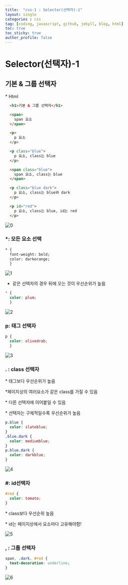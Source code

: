 ```yaml
---
title:  "css-1 : Selector(선택자)-1"
layout: single
categories : css
tag: [coding, javascript, github, jekyll, blog, html]
toc: true
toc_sticky: true
author_profile: false
---
```




# Selector(선택자)-1



## 기본 & 그룹 선택자 

\* Html

```html
  <h1>기본 & 그룹 선택자</h1>

  <span>
    span 요소
  </span>

  <p>
    p 요소
  </p>

  <p class="blue">
    p 요소, class는 blue
  </p>

  <span class="blue">
    span 요소, class는 blue
  </span>

  <p class="blue dark">
    p 요소, class는 blue와 dark
  </p>

  <p id="red">
    p 요소, class는 blue, id는 red
  </p>
```

![0](https://user-images.githubusercontent.com/112338209/194743223-c4c92385-3a50-4234-818a-b2ec310f5c92.jpg)


### **\***:  모든 요소 선택

```html
* {
  font-weight: bold;
  color: darkorange;
  }
```

![1](https://user-images.githubusercontent.com/112338209/194743228-7fc33924-7dcd-4ab6-838f-90225d0281d6.jpg)




* 같은 선택자의 경우 뒤에 오는 것이 우선순위가 높음

```css
* {
  color: plum;
  }
```

![2](https://user-images.githubusercontent.com/112338209/194743236-1ef1fa3a-8270-4349-8ff2-1726ba66df4a.jpg)




### **p**:  태그 선택자



```css
p {
  color: olivedrab;
  }
```

![3](https://user-images.githubusercontent.com/112338209/194743237-e86f5d9c-d4f1-4639-89b4-3e84b0cc3936.jpg)




###  **\.** :  class 선택자

\* 태그보다 우선순위가 높음

*페이지상의 여러요소가 같은 class를 가질 수 있음

\* 다른 선택자에 이어붙일 수 있음

\* 선택자는 구체적일수록 우선순위가 높음

```css
p.blue {
  color: slateblue;
}
.blue.dark {
  color: mediumblue;
}
p.blue.dark {
  color: darkblue;
}
```


![4](https://user-images.githubusercontent.com/112338209/194743242-fae576a0-ca94-4150-9a51-8c23158e5cb0.jpg)





### **\#**:  id선택자



```css
#red {
  color: tomato;
}
```

\* class보다 우선순위 높음

\* id는 페이지상에서 요소마다 고유해야함!


![5](https://user-images.githubusercontent.com/112338209/194743247-e91dcb47-d4fa-41ce-b583-1fee36657e0c.jpg)



### **,** :  그룹 선택자



```css
span, .dark, #red {
  text-decoration: underline;
}
```


![6](https://user-images.githubusercontent.com/112338209/194743249-dd2901a6-d9c5-47a6-912e-8ef9790feeb0.jpg)
